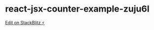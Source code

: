 # react-jsx-counter-example-zuju6l

[Edit on StackBlitz ⚡️](https://stackblitz.com/edit/react-jsx-counter-example-zuju6l)